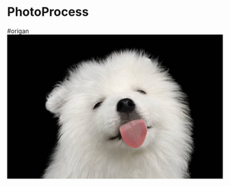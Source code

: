 # PhotoProcess
#origan
![img](https://github.com/leolee1204/PhotoProcess/blob/eac12daf9aa28715736ba820c0d09916a273baca/original/img_original.png)

